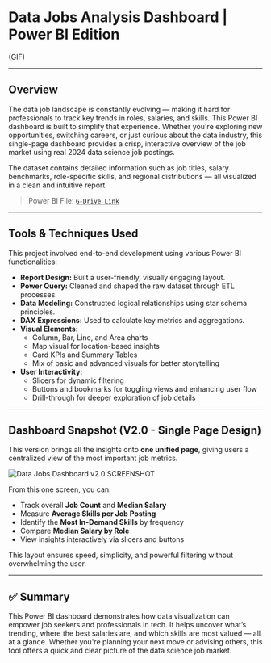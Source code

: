 
# Data Jobs Analysis Dashboard | Power BI Edition

(GIF)

---

## Overview

The data job landscape is constantly evolving — making it hard for professionals to track key trends in roles, salaries, and skills. This Power BI dashboard is built to simplify that experience. Whether you're exploring new opportunities, switching careers, or just curious about the data industry, this single-page dashboard provides a crisp, interactive overview of the job market using real 2024 data science job postings.

The dataset contains detailed information such as job titles, salary benchmarks, role-specific skills, and regional distributions — all visualized in a clean and intuitive report.

> Power BI File: [`G-Drive Link`](Data_Jobs_Dashboard_2.0.pbix)

---

## Tools & Techniques Used

This project involved end-to-end development using various Power BI functionalities:

- **Report Design:** Built a user-friendly, visually engaging layout.
- **Power Query:** Cleaned and shaped the raw dataset through ETL processes.
- **Data Modeling:** Constructed logical relationships using star schema principles.
- **DAX Expressions:** Used to calculate key metrics and aggregations.
- **Visual Elements:**
  - Column, Bar, Line, and Area charts
  - Map visual for location-based insights
  - Card KPIs and Summary Tables
  - Mix of basic and advanced visuals for better storytelling
- **User Interactivity:**
  - Slicers for dynamic filtering
  - Buttons and bookmarks for toggling views and enhancing user flow
  - Drill-through for deeper exploration of job details

---

## Dashboard Snapshot (V2.0 - Single Page Design)

This version brings all the insights onto **one unified page**, giving users a centralized view of the most important job metrics.

![Data Jobs Dashboard v2.0 SCREENSHOT](../Resources/images/Project2_Dashboard_Page1.png) 

From this one screen, you can:

- Track overall **Job Count** and **Median Salary**
- Measure **Average Skills per Job Posting**
- Identify the **Most In-Demand Skills** by frequency
- Compare **Median Salary by Role**
- View insights interactively via slicers and buttons

This layout ensures speed, simplicity, and powerful filtering without overwhelming the user.

---

## ✅ Summary

This Power BI dashboard demonstrates how data visualization can empower job seekers and professionals in tech. It helps uncover what’s trending, where the best salaries are, and which skills are most valued — all at a glance. Whether you're planning your next move or advising others, this tool offers a quick and clear picture of the data science job market.

